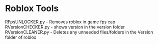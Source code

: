 # Roblox Tools
RFpsUNLOCKER.py - Removes roblox in game fps cap
RVersionCHECKER.py - shows version in the version folder
RVersionCLEANER.py - Deletes any unneeded files/folders in the Version folder of roblox

